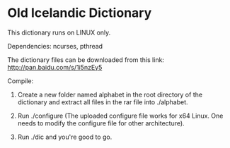# Old Icelandic Dictionary

This dictionary runs on LINUX only.

Dependencies: ncurses, pthread

The dictionary files can be downloaded from this link: 
http://pan.baidu.com/s/1i5nzEy5

Compile:

1. Create a new folder named alphabet in the root directory of the dictionary and extract all files in the rar file into ./alphabet.

2. Run ./configure (The uploaded configure file works for x64 Linux. One needs to modify the configure file for other architecture).

3. Run ./dic and you're good to go.

